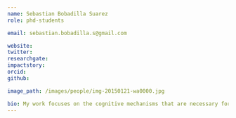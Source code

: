 ```yaml
---
name: Sebastian Bobadilla Suarez
role: phd-students

email: sebastian.bobadilla.s@gmail.com 

website: 
twitter:
researchgate:
impactstory:
orcid:
github:

image_path: /images/people/img-20150121-wa0000.jpg

bio: My work focuses on the cognitive mechanisms that are necessary for the implementation of “fast and frugal” decision making heuristics. I am specifically interested in the role of attentional control when applying two popular heuristics known as Tallying and Take-the-Best. The end goal is to use neuroscientific techniques to characterize these mechanisms and explain them in terms of a computational model.
---
```

